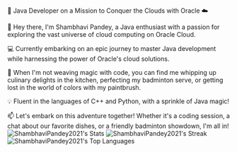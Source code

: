 🚀 Java Developer on a Mission to Conquer the Clouds with Oracle ☁️

🌟 Hey there, I'm Shambhavi Pandey, a Java enthusiast with a passion for exploring the vast universe of cloud computing on Oracle Cloud.

💻 Currently embarking on an epic journey to master Java development while harnessing the power of Oracle's cloud solutions.

🎨 When I'm not weaving magic with code, you can find me whipping up culinary delights in the kitchen, perfecting my badminton serve, or getting lost in the world of colors with my paintbrush.

💡 Fluent in the languages of C++ and Python, with a sprinkle of Java magic!

📫 Let's embark on this adventure together! Whether it's a coding session, a chat about our favorite dishes, or a friendly badminton showdown, I'm all in!
![ShambhaviPandey2021's Stats](https://github-readme-stats.vercel.app/api?username=ShambhaviPandey2021&theme=vue-dark&show_icons=true&hide_border=true&count_private=true)
![ShambhaviPandey2021's Streak](https://github-readme-streak-stats.herokuapp.com/?user=ShambhaviPandey2021&theme=vue-dark&hide_border=true)
![ShambhaviPandey2021's Top Languages](https://github-readme-stats.vercel.app/api/top-langs/?username=ShambhaviPandey2021&theme=vue-dark&show_icons=true&hide_border=true&layout=compact)
